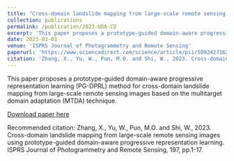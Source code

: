 ```yaml
---
title: "Cross-domain landslide mapping from large-scale remote sensing images using prototype-guided domain-aware progressive representation learning"
collection: publications
permalink: /publication/2023-UDA-CD
excerpt: 'This paper proposes a prototype-guided domain-aware progressive representation learning (PG-DPRL) method for cross-domain landslide mapping from large-scale remote sensing images based on the multitarget domain adaptation (MTDA) technique.'
date: 2023-03-01
venue: 'ISPRS Journal of Photogrammetry and Remote Sensing'
paperurl: 'https://www.sciencedirect.com/science/article/pii/S0924271623000242'
citation: 'Zhang, X., Yu, W., Pun, M.O. and Shi, W., 2023. Cross-domain landslide mapping from large-scale remote sensing images using prototype-guided domain-aware progressive representation learning. ISPRS Journal of Photogrammetry and Remote Sensing, 197, pp.1-17.'
---
```

This paper proposes a prototype-guided domain-aware progressive representation learning (PG-DPRL) method for cross-domain landslide mapping from large-scale remote sensing images based on the multitarget domain adaptation (MTDA) technique.

[Download paper here](https://www.sciencedirect.com/science/article/pii/S0924271623000242)

Recommended citation: Zhang, X., Yu, W., Pun, M.O. and Shi, W., 2023. Cross-domain landslide mapping from large-scale remote sensing images using prototype-guided domain-aware progressive representation learning. ISPRS Journal of Photogrammetry and Remote Sensing, 197, pp.1-17.